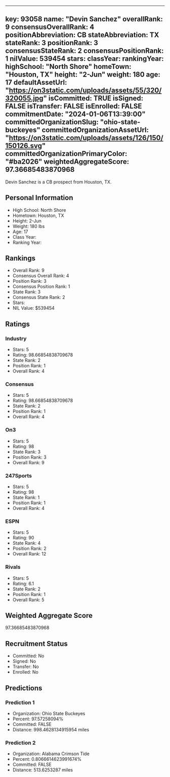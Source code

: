 ---
  key: 93058
  name: "Devin Sanchez"
  overallRank: 9
  consensusOverallRank: 4
  positionAbbreviation: CB
  stateAbbreviation: TX
  stateRank: 3
  positionRank: 3
  consensusStateRank: 2
  consensusPositionRank: 1
  nilValue: 539454
  stars: 
  classYear: 
  rankingYear: 
  highSchool: "North Shore"
  homeTown: "Houston, TX"
  height: "2-Jun"
  weight: 180
  age: 17
  defaultAssetUrl: "https://on3static.com/uploads/assets/55/320/320055.jpg"
  isCommitted: TRUE
  isSigned: FALSE
  isTransfer: FALSE
  isEnrolled: FALSE
  commitmentDate: "2024-01-06T13:39:00"
  committedOrganizationSlug: "ohio-state-buckeyes"
  committedOrganizationAssetUrl: "https://on3static.com/uploads/assets/126/150/150126.svg"
  committedOrganizationPrimaryColor: "#ba2026"
  weightedAggregateScore: 97.36685483870968
  ---
  
  Devin Sanchez is a CB prospect from Houston, TX.
  
  ## Personal Information
  - High School: North Shore
  - Hometown: Houston, TX
  - Height: 2-Jun
  - Weight: 180 lbs
  - Age: 17
  - Class Year: 
  - Ranking Year: 
  
  ## Rankings
  - Overall Rank: 9
  - Consensus Overall Rank: 4
  - Position Rank: 3
  - Consensus Position Rank: 1
  - State Rank: 3
  - Consensus State Rank: 2
  - Stars: 
  - NIL Value: $539454
  
  ## Ratings
  
  ### Industry
  - Stars: 5
  - Rating: 98.66854838709678
  - State Rank: 2
  - Position Rank: 1
  - Overall Rank: 4
  
  ### Consensus
  - Stars: 5
  - Rating: 98.66854838709678
  - State Rank: 2
  - Position Rank: 1
  - Overall Rank: 4
  
  ### On3
  - Stars: 5
  - Rating: 98
  - State Rank: 3
  - Position Rank: 3
  - Overall Rank: 9
  
  ### 247Sports
  - Stars: 5
  - Rating: 98
  - State Rank: 1
  - Position Rank: 1
  - Overall Rank: 4
  
  ### ESPN
  - Stars: 5
  - Rating: 90
  - State Rank: 4
  - Position Rank: 2
  - Overall Rank: 12
  
  ### Rivals
  - Stars: 5
  - Rating: 6.1
  - State Rank: 2
  - Position Rank: 1
  - Overall Rank: 5
  
  ## Weighted Aggregate Score
  97.36685483870968
  
  ## Recruitment Status
  - Committed: No
  - Signed: No
  - Transfer: No
  - Enrolled: No
  
  
  
  ## Predictions
  
  ### Prediction 1
  - Organization: Ohio State Buckeyes
  - Percent: 97.57258094%
  - Committed: FALSE
  - Distance: 998.4628134915954 miles
  
  ### Prediction 2
  - Organization: Alabama Crimson Tide
  - Percent: 0.8066614623991674%
  - Committed: FALSE
  - Distance: 513.6253287 miles
  